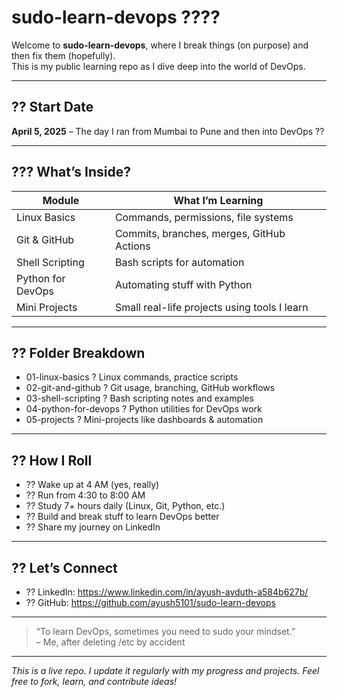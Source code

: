# sudo-learn-devops ????

Welcome to **sudo-learn-devops**, where I break things (on purpose) and then fix them (hopefully).  
This is my public learning repo as I dive deep into the world of DevOps.

---

## ?? Start Date
**April 5, 2025** – The day I ran from Mumbai to Pune and then into DevOps ??

---

## ??? What’s Inside?

| Module               | What I’m Learning                              |
|----------------------|-------------------------------------------------|
| Linux Basics         | Commands, permissions, file systems             |
| Git & GitHub         | Commits, branches, merges, GitHub Actions       |
| Shell Scripting      | Bash scripts for automation                     |
| Python for DevOps    | Automating stuff with Python                    |
| Mini Projects        | Small real-life projects using tools I learn    |

---

## ?? Folder Breakdown

- 01-linux-basics ? Linux commands, practice scripts
- 02-git-and-github ? Git usage, branching, GitHub workflows
- 03-shell-scripting ? Bash scripting notes and examples
- 04-python-for-devops ? Python utilities for DevOps work
- 05-projects ? Mini-projects like dashboards & automation

---

## ?? How I Roll

- ?? Wake up at 4 AM (yes, really)
- ?? Run from 4:30 to 8:00 AM
- ?? Study 7+ hours daily (Linux, Git, Python, etc.)
- ?? Build and break stuff to learn DevOps better
- ?? Share my journey on LinkedIn

---

## ?? Let’s Connect

- ?? LinkedIn: https://www.linkedin.com/in/ayush-avduth-a584b627b/
- ?? GitHub: https://github.com/ayush5101/sudo-learn-devops

---

> “To learn DevOps, sometimes you need to sudo your mindset.”  
> – Me, after deleting /etc by accident

---

_This is a live repo. I update it regularly with my progress and projects. Feel free to fork, learn, and contribute ideas!_
